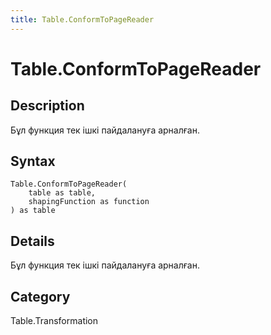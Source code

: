 ```yaml
---
title: Table.ConformToPageReader
---
```


# Table.ConformToPageReader


## Description

Бұл функция тек ішкі пайдалануға арналған.


## Syntax

```powerquery
Table.ConformToPageReader(
    table as table,
    shapingFunction as function
) as table
```


## Details

Бұл функция тек ішкі пайдалануға арналған.



## Category
Table.Transformation
